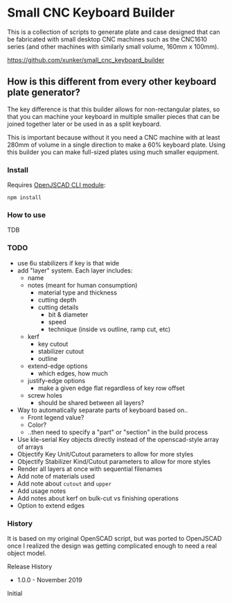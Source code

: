 Small CNC Keyboard Builder
==========================

This is a collection of scripts to generate plate and case designed that can
be fabricated with small desktop CNC machines such as the CNC1610 series (and
other machines with similarly small volume, 160mm x 100mm).

https://github.com/xunker/small_cnc_keyboard_builder

## How is this different from every other keyboard plate generator?

The key difference is that this builder allows for non-rectangular plates, so
that you can machine your keyboard in multiple smaller pieces that can be
joined together later or be used in as a split keyboard.

This is important because without it you need a CNC machine with at least 280mm
of volume in a single direction to make a 60% keyboard plate. Using this
builder you can make full-sized plates using much smaller equipment.

### Install

Requires [OpenJSCAD CLI module](https://www.npmjs.com/package/@jscad/cli):

`npm install`

### How to use

TDB

### TODO

* use 6u stabilizers if key is that wide
* add "layer" system. Each layer includes:
  - name
  - notes (meant for human consumption)
    * material type and thickness
    * cutting depth
    * cutting details
      - bit & diameter
      - speed
      - technique (inside vs outline, ramp cut, etc)
  - kerf
    * key cutout
    * stabilizer cutout
    * outline
  - extend-edge options
    * which edges, how much
  - justify-edge options
    * make a given edge flat regardless of key row offset
  - screw holes
    * should be shared between all layers?
* Way to automatically separate parts of keyboard based on..
  - Front legend value?
  - Color?
  - ..then need to specify a "part" or "section" in the build process
* Use kle-serial Key objects directly instead of the openscad-style array of arrays
* Objectify Key Unit/Cutout parameters to allow for more styles
* Objectify Stabilizer Kind/Cutout parameters to allow for more styles
* Render all layers at once with sequential filenames
* Add note of materials used
* Add note about `cutout` and `upper`
* Add usage notes
* Add notes about kerf on bulk-cut vs finishing operations
* Option to extend edges

### History

It is based on my original OpenSCAD script, but was ported to OpenJSCAD once
I realized the design was getting complicated enough to need a real object
model.

Release History
* 1.0.0 - November 2019

Initial
